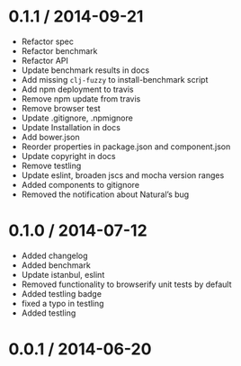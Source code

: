 
0.1.1 / 2014-09-21
==================

 * Refactor spec
 * Refactor benchmark
 * Refactor API
 * Update benchmark results in docs
 * Add missing `clj-fuzzy` to install-benchmark script
 * Add npm deployment to travis
 * Remove npm update from travis
 * Remove browser test
 * Update .gitignore, .npmignore
 * Update Installation in docs
 * Add bower.json
 * Reorder properties in package.json and component.json
 * Update copyright in docs
 * Remove testling
 * Update eslint, broaden jscs and mocha version ranges
 * Added components to gitignore
 * Removed the notification about Natural’s bug

0.1.0 / 2014-07-12
==================

 * Added changelog
 * Added benchmark
 * Update istanbul, eslint
 * Removed functionality to browserify unit tests by default
 * Added testling badge
 * fixed a typo in testling
 * Added testling

0.0.1 / 2014-06-20
==================
